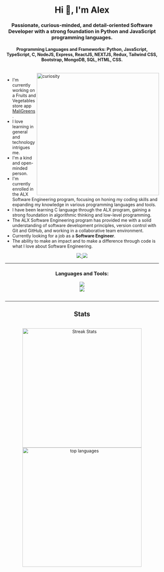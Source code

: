 <h1 align="center">Hi 👋, I'm Alex</h1>
<h3 align="center">Passionate, curious-minded, and detail-oriented Software Developer with a strong foundation in Python and JavaScript programming languages.</h3>
<h4 align="center">Programming Languages and Frameworks: <strong>Python, JavaScript, TypeScript, C, NodeJS, Express, ReactJS, NEXTJS, Redux, Tailwind CSS, Bootstrap, MongoDB, SQL, HTML, CSS</strong>.</h4>
<br>

<img align="right" alt="curiosity" width="400px" height="400" src="https://www.icegif.com/wp-content/uploads/2023/08/icegif-354.gif">

<div align="left">
  
- I'm currently working on a Fruits and Vegetables store app <a href="https://maligreens-welcome.onrender.com/" target="_blank">MaliGreens</a>.
- I love learning in general and technology intrigues me.
- I'm a kind and open-minded person.
- I'm currently enrolled in the ALX Software Engineering program, focusing on honing my coding skills and expanding my knowledge in various programming languages and tools.
- I have been learning C language through the ALX program, gaining a strong foundation in algorithmic thinking and low-level programming.
- The ALX Software Engineering program has provided me with a solid understanding of software development principles, version control with Git and GitHub, and working in a collaborative team environment.
- Currently looking for a job as a **Software Engineer**.
- The ability to make an impact and to make a difference through code is what I love about Software Engineering.

</div>

<div align="center">
  <a href="mailto:lexmulwa@gmail.com">
    <img src="https://img.shields.io/badge/Gmail-333333?style=for-the-badge&logo=gmail&logoColor=red"/>
  </a>

  <a href="https://www.linkedin.com/in/alexkasema">
    <img src="https://img.shields.io/badge/LinkedIn-0077B5?style=for-the-badge&logo=linkedin&logoColor=white" />
  </a>
</div>

<hr/>

<h3 align="center">Languages and Tools:</h3>

<div align="center">
  <a href="https://skillicons.dev">
    <img src="https://skillicons.dev/icons?i=python,js,c,ts,react,nextjs,express,django," /> <br/>
    <img src="https://skillicons.dev/icons?i=redux,mongodb,html,css,tailwind,bootstrap,linux,git,github,vim,vscode" />
  </a>
</div>

<br/>
<hr/>

<h2 align="center"> Stats  </h2>
<br/>
<div align="center">
  <img width=390 src="https://streak-stats.demolab.com/?user=alexkasema&count_private=true&theme=react&border_radius=10" alt="Streak Stats" />
  
  <img width=390 src="https://github-readme-stats.vercel.app/api/top-langs?username=alexkasema&show_icons=true&locale=en&layout=compact&theme=react&border_radius=10&hide=SCSS&size_weight=0.5&count_weight=0.5" alt="top languages" />
    
</div>

<!-- <p><img align="center" src="https://github-readme-stats.vercel.app/api?username=alexkasema&show_icons=true&locale=en&theme=react&rank_icon=github&border_radius=10" alt="top languages" /></p> -->

